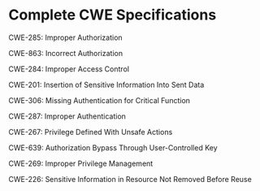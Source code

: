 

# Complete CWE Specifications

CWE-285: Improper Authorization

CWE-863: Incorrect Authorization

CWE-284: Improper Access Control

CWE-201: Insertion of Sensitive Information Into Sent Data

CWE-306: Missing Authentication for Critical Function

CWE-287: Improper Authentication

CWE-267: Privilege Defined With Unsafe Actions

CWE-639: Authorization Bypass Through User-Controlled Key

CWE-269: Improper Privilege Management

CWE-226: Sensitive Information in Resource Not Removed Before Reuse